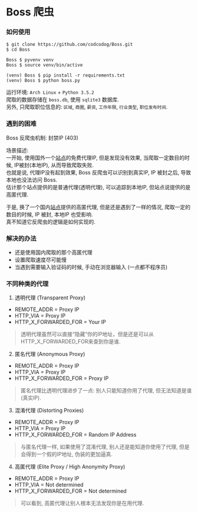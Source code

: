 Boss 爬虫
=========

### 如何使用
```
$ git clone https://github.com/codcodog/Boss.git
$ cd Boss

Boss $ pyvenv venv
Boss $ source venv/bin/active

(venv) Boss $ pip install -r requirements.txt 
(venv) Boss $ python boss.py
```
运行环境: `Arch Linux` + `Python 3.5.2`  
爬取的数据存储在 `boss.db`, 使用 `sqlite3` 数据库.  
另外, 只爬取职位信息的: `区域`, `商圈`, `薪资`, `工作年限`, `行业类型`, `职位发布时间`.

### 遇到的困难
Boss 反爬虫机制: 封禁IP (403)

场景描述:  
一开始, 使用国外一个[站点](https://free-proxy-list.net/)的免费代理IP, 但是发现没有效果, 当爬取一定数目的时候, IP被封(本地IP), 从而导致爬取失败.  
也就是说, 代理IP没有起到效果, Boss 反爬虫可以识别到真实IP, IP 被封之后, 导致本地也没法访问 Boss.  
估计那个站点提供的是普通代理(透明代理), 可以追踪到本地IP, 但站点说提供的是高匿代理.  

于是, 换了一个国内[站点](http://www.kuaidaili.com/free/)提供的高匿代理, 但是还是遇到了一样的情况, 爬取一定的数目的时候, IP 被封, 本地IP 也受影响.  
真不知道它反爬虫的逻辑是如何实现的.

### 解决的办法
- 还是使用国内爬取的那个高匿代理
- 设置爬取速度尽可能慢
- 当遇到需要输入验证码的时候, 手动在浏览器输入 (一点都不程序员)

### 不同种类的代理
1. 透明代理 (Transparent Proxy)
- REMOTE_ADDR = Proxy IP
- HTTP_VIA = Proxy IP
- HTTP_X_FORWARDED_FOR = Your IP

> 透明代理虽然可以直接“隐藏”你的IP地址，但是还是可以从HTTP_X_FORWARDED_FOR来查到你是谁.

2. 匿名代理 (Anonymous Proxy)
- REMOTE_ADDR = Proxy IP
- HTTP_VIA = Proxy IP
- HTTP_X_FORWARDED_FOR = Proxy IP

> 匿名代理比透明代理进步了一点: 别人只能知道你用了代理, 但无法知道是谁(真实IP).

3. 混淆代理 (Distorting Proxies)
- REMOTE_ADDR = Proxy IP
- HTTP_VIA = Proxy IP
- HTTP_X_FORWARDED_FOR = Random IP Address

> 与匿名代理一样, 如果使用了混淆代理, 别人还是能知道你使用了代理, 但是会得到一个假的IP地址, 伪装的更加逼真.

4. 高匿代理 (Elite Proxy / High Anonymity Proxy)
- REMOTE_ADDR = Proxy IP
- HTTP_VIA = Not determined
- HTTP_X_FORWARDED_FOR = Not determined

> 可以看到, 高匿代理让别人根本无法发现你是在用代理.
